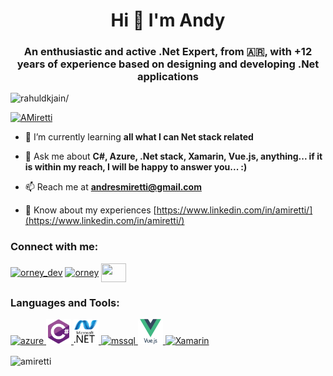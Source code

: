 <h1 align="center">Hi 👋 I'm Andy</h1>
<h3 align="center">An enthusiastic and active .Net Expert, from 🇦🇷, with +12 years of experience based on designing and developing .Net applications</h3>

<p align="left"> <img src=https://komarev.com/ghpvc/?username=rahuldkjain alt=rahuldkjain/> </p>
<p align="left"> <a href="https://twitter.com/AMiretti" target="blank"><img src="https://img.shields.io/twitter/follow/AMiretti?logo=twitter&style=for-the-badge" alt="AMiretti" /></a> </p>

- 🌱 I’m currently learning **all what I can Net stack related**

- 💬 Ask me about **C#, Azure, .Net stack, Xamarin, Vue.js, anything... if it is within my reach, I will be happy to answer you... :)**

- 📫 Reach me at **andresmiretti@gmail.com** 

- 📄 Know about my experiences [https://www.linkedin.com/in/amiretti/](https://www.linkedin.com/in/amiretti/)


<h3 align="left">Connect with me:</h3>
<p align="left">
<a href="https://twitter.com/AMiretti" target="blank"><img align="center" src="https://raw.githubusercontent.com/rahuldkjain/github-profile-readme-generator/master/src/images/icons/Social/twitter.svg" alt="orney_dev" height="30" width="40" /></a>
<a href="https://linkedin.com/in/amiretti" target="blank"><img align="center" src="https://raw.githubusercontent.com/rahuldkjain/github-profile-readme-generator/master/src/images/icons/Social/linked-in-alt.svg" alt="orney" height="30" width="40" /></a>
<a href="mailto:andresmiretti@gmail.com" target="_blank" rel="noreferrer"><img align="center" src="https://raw.githubusercontent.com/danielcranney/readme-generator/main/public/icons/socials/hashnode.svg" height="30" width="40" /></a>
</p>

<h3 align="left">Languages and Tools:</h3>
<p align="left"> 
<a href="https://azure.microsoft.com/en-in/" target="_blank"> <img src="https://www.vectorlogo.zone/logos/microsoft_azure/microsoft_azure-icon.svg" alt="azure" width="40" height="40"/> </a> 
<a href="https://www.w3schools.com/cs/" target="_blank"> <img src="https://raw.githubusercontent.com/devicons/devicon/master/icons/csharp/csharp-original.svg" alt="csharp" width="40" height="40"/> </a>
<a href="https://dotnet.microsoft.com/" target="_blank"> <img src="https://raw.githubusercontent.com/devicons/devicon/master/icons/dot-net/dot-net-original-wordmark.svg" alt="dotnet" width="40" height="40"/> </a> 
<a href="https://www.microsoft.com/en-us/sql-server" target="_blank"> <img src="https://www.svgrepo.com/show/303229/microsoft-sql-server-logo.svg" alt="mssql" width="40" height="40"/> </a> 
<a href="https://vuejs.org/" target="_blank"> <img src="https://raw.githubusercontent.com/devicons/devicon/master/icons/vuejs/vuejs-original-wordmark.svg" alt="vuejs" width="40" height="40"/> </a> 
<a href="https://docs.microsoft.com/en-us/xamarin/get-started/what-is-xamarin" target="_blank"> <img src="https://seeklogo.com/images/X/xamarin-logo-348B1EB629-seeklogo.com.png" alt="Xamarin" width="40" height="40"/> </a> 
</p>

<p><img align="center" src="https://github-readme-stats.vercel.app/api/top-langs?username=amiretti&show_icons=true&locale=en&layout=compact" alt="amiretti" /></p>
